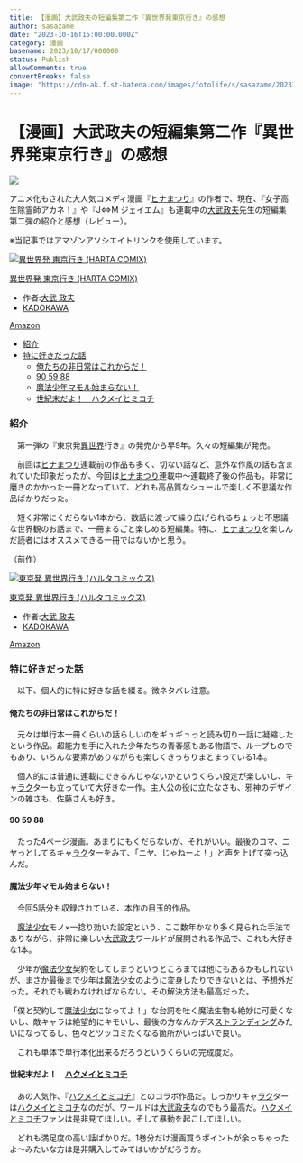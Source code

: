 ```yaml
---
title: 【漫画】大武政夫の短編集第二作『異世界発東京行き』の感想
author: sasazame
date: "2023-10-16T15:00:00.000Z"
category: 漫画
basename: 2023/10/17/000000
status: Publish
allowComments: true
convertBreaks: false
image: "https://cdn-ak.f.st-hatena.com/images/fotolife/s/sasazame/20231016/20231016204004.png"
---
```

# 【漫画】大武政夫の短編集第二作『異世界発東京行き』の感想

![](https://cdn-ak.f.st-hatena.com/images/fotolife/s/sasazame/20231016/20231016204004.png)

アニメ化もされた大人気コメディ漫画『[ヒナまつり](https://d.hatena.ne.jp/keyword/%A5%D2%A5%CA%A4%DE%A4%C4%A4%EA)』の作者で、現在、『女子高生除霊師アカネ！』や『J⇔M ジェイエム』も連載中の[大武政夫](https://d.hatena.ne.jp/keyword/%C2%E7%C9%F0%C0%AF%C9%D7)先生の短編集第二弾の紹介と感想（レビュー）。

※当記事ではアマゾンアソシエイトリンクを使用しています。

[![異世界発 東京行き (HARTA COMIX)](https://m.media-amazon.com/images/I/516zM9cSP0L._SL500_.jpg "異世界発 東京行き (HARTA COMIX)")](https://www.amazon.co.jp/dp/B0CK4DHW58?tag=mochig08-22&linkCode=ogi&th=1&psc=1)

[異世界発 東京行き (HARTA COMIX)](https://www.amazon.co.jp/dp/B0CK4DHW58?tag=mochig08-22&linkCode=ogi&th=1&psc=1)

-   作者:[大武 政夫](https://d.hatena.ne.jp/keyword/%C2%E7%C9%F0%20%C0%AF%C9%D7)
-   [KADOKAWA](https://d.hatena.ne.jp/keyword/KADOKAWA)

[Amazon](https://www.amazon.co.jp/dp/B0CK4DHW58?tag=mochig08-22&linkCode=ogi&th=1&psc=1)

<!-- Extended Body -->

-   [紹介](#紹介)
-   [特に好きだった話](#特に好きだった話)
    -   [俺たちの非日常はこれからだ！](#俺たちの非日常はこれからだ)
    -   [90 59 88](#90-59-88)
    -   [魔法少年マモル始まらない！](#魔法少年マモル始まらない)
    -   [世紀末だよ！　ハクメイとミコチ](#世紀末だよハクメイとミコチ)

### 紹介

　第一弾の『東京発[異世界](https://d.hatena.ne.jp/keyword/%B0%DB%C0%A4%B3%A6)行き』の発売から早9年。久々の短編集が発売。

　前回は[ヒナまつり](https://d.hatena.ne.jp/keyword/%A5%D2%A5%CA%A4%DE%A4%C4%A4%EA)連載前の作品も多く、切ない話など、意外な作風の話も含まれていた印象だったが、今回は[ヒナまつり](https://d.hatena.ne.jp/keyword/%A5%D2%A5%CA%A4%DE%A4%C4%A4%EA)連載中～連載終了後の作品も。非常に磨きのかかった一冊となっていて、どれも高品質なシュールで楽しく不思議な作品ばかりだった。

　短く非常にくだらない1本から、数話に渡って繰り広げられるちょっと不思議な世界観のお話まで、一冊まるごと楽しめる短編集。特に、[ヒナまつり](https://d.hatena.ne.jp/keyword/%A5%D2%A5%CA%A4%DE%A4%C4%A4%EA)を楽しんだ読者にはオススメできる一冊ではないかと思う。

（前作）

[![東京発 異世界行き (ハルタコミックス)](https://m.media-amazon.com/images/I/61qjXvs22DL._SL500_.jpg "東京発 異世界行き (ハルタコミックス)")](https://www.amazon.co.jp/dp/4047294985?tag=mochig08-22&linkCode=ogi&th=1&psc=1)

[東京発 異世界行き (ハルタコミックス)](https://www.amazon.co.jp/dp/4047294985?tag=mochig08-22&linkCode=ogi&th=1&psc=1)

-   作者:[大武 政夫](https://d.hatena.ne.jp/keyword/%C2%E7%C9%F0%20%C0%AF%C9%D7)
-   [KADOKAWA](https://d.hatena.ne.jp/keyword/KADOKAWA)

[Amazon](https://www.amazon.co.jp/dp/4047294985?tag=mochig08-22&linkCode=ogi&th=1&psc=1)

### 特に好きだった話

　以下、個人的に特に好きな話を綴る。微ネタバレ注意。

#### 俺たちの非日常はこれからだ！

　元々は単行本一冊くらいの話らしいのをギュギュっと読み切り一話に凝縮したという作品。超能力を手に入れた少年たちの青春感もある物語で、ループものでもあり、いろんな要素がありながらも楽しくきっちりまとまっている1本。

　個人的には普通に連載にできるんじゃないかというくらい設定が楽しいし、キャ[ラク](https://d.hatena.ne.jp/keyword/%A5%E9%A5%AF)ターも立っていて大好きな一作。主人公の役に立たなさも、邪神のデザインの雑さも、佐藤さんも好き。

#### 90 59 88

　たった4ページ漫画。あまりにもくだらないが、それがいい。最後のコマ、ニヤっとしてるキャ[ラク](https://d.hatena.ne.jp/keyword/%A5%E9%A5%AF)ターをみて、「ニヤ、じゃねーよ！」と声を上げて突っ込んだ。

#### 魔法少年マモル始まらない！

　今回5話分も収録されている、本作の目玉的作品。

　[魔法少女](https://d.hatena.ne.jp/keyword/%CB%E2%CB%A1%BE%AF%BD%F7)モノ×一捻り効いた設定という、ここ数年かなり多く見られた手法でありながら、非常に楽しい[大武政夫](https://d.hatena.ne.jp/keyword/%C2%E7%C9%F0%C0%AF%C9%D7)ワールドが展開される作品で、これも大好きな1本。

　少年が[魔法少女](https://d.hatena.ne.jp/keyword/%CB%E2%CB%A1%BE%AF%BD%F7)契約をしてしまうというところまでは他にもあるかもしれないが、まさか最後まで少年は[魔法少女](https://d.hatena.ne.jp/keyword/%CB%E2%CB%A1%BE%AF%BD%F7)のように変身したりできないとは、予想外だった。それでも戦わなければならない。その解決方法も最高だった。

「僕と契約して[魔法少女](https://d.hatena.ne.jp/keyword/%CB%E2%CB%A1%BE%AF%BD%F7)になってよ！」な台詞を吐く魔法生物も絶妙に可愛くないし、敵キャラは絶望的にキモいし、最後の方なんかデス[ストランディング](https://d.hatena.ne.jp/keyword/%A5%B9%A5%C8%A5%E9%A5%F3%A5%C7%A5%A3%A5%F3%A5%B0)みたいになってるし、色々とツッコミたくなる箇所がいっぱいで良い。

　これも単体で単行本化出来るだろうというくらいの完成度だ。

#### 世紀末だよ！　[ハクメイとミコチ](https://d.hatena.ne.jp/keyword/%A5%CF%A5%AF%A5%E1%A5%A4%A4%C8%A5%DF%A5%B3%A5%C1)

　あの人気作、『[ハクメイとミコチ](https://d.hatena.ne.jp/keyword/%A5%CF%A5%AF%A5%E1%A5%A4%A4%C8%A5%DF%A5%B3%A5%C1)』とのコラボ作品だ。しっかりキャ[ラク](https://d.hatena.ne.jp/keyword/%A5%E9%A5%AF)ターは[ハクメイとミコチ](https://d.hatena.ne.jp/keyword/%A5%CF%A5%AF%A5%E1%A5%A4%A4%C8%A5%DF%A5%B3%A5%C1)なのだが、ワールドは[大武政夫](https://d.hatena.ne.jp/keyword/%C2%E7%C9%F0%C0%AF%C9%D7)なのでもう最高だ。[ハクメイとミコチ](https://d.hatena.ne.jp/keyword/%A5%CF%A5%AF%A5%E1%A5%A4%A4%C8%A5%DF%A5%B3%A5%C1)ファンは是非見てほしい。そして暴動を起こしてほしい。

　どれも満足度の高い話ばかりだ。1巻分だけ漫画買うポイントが余っちゃったよ～みたいな方は是非購入してみてはいかがだろうか。